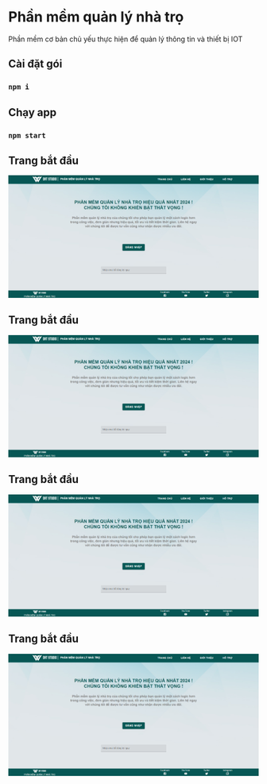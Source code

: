 # Phần mềm quản lý nhà trọ

Phần mềm cơ bản chủ yếu thực hiện để quản lý thông tin và thiết bị IOT

## Cài đặt gói

### `npm i`

## Chạy app

### `npm start`

## Trang bắt đầu
![Trang bắt đầu](screenshots/default.png)

## Trang bắt đầu
![Trang bắt đầu](screenshots/default.png)

## Trang bắt đầu
![Trang bắt đầu](screenshots/default.png)

## Trang bắt đầu
![Trang bắt đầu](screenshots/default.png)

